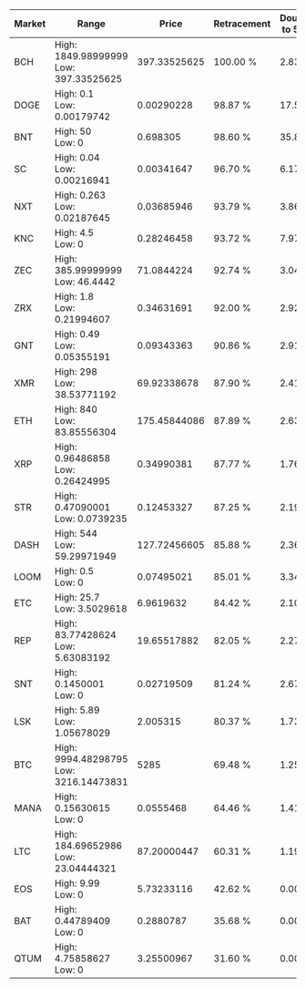 | Market | Range | Price| Retracement | Doubles to 50% |
| --- | --- | --- | --- | --- |
| BCH | High: 1849.98999999<br />Low: 397.33525625 | 397.33525625 | 100.00 % | 2.83 |
| DOGE | High: 0.1<br />Low: 0.00179742 | 0.00290228 | 98.87 % | 17.54 |
| BNT | High: 50<br />Low: 0 | 0.698305 | 98.60 % | 35.80 |
| SC | High: 0.04<br />Low: 0.00216941 | 0.00341647 | 96.70 % | 6.17 |
| NXT | High: 0.263<br />Low: 0.02187645 | 0.03685946 | 93.79 % | 3.86 |
| KNC | High: 4.5<br />Low: 0 | 0.28246458 | 93.72 % | 7.97 |
| ZEC | High: 385.99999999<br />Low: 46.4442 | 71.0844224 | 92.74 % | 3.04 |
| ZRX | High: 1.8<br />Low: 0.21994607 | 0.34631691 | 92.00 % | 2.92 |
| GNT | High: 0.49<br />Low: 0.05355191 | 0.09343363 | 90.86 % | 2.91 |
| XMR | High: 298<br />Low: 38.53771192 | 69.92338678 | 87.90 % | 2.41 |
| ETH | High: 840<br />Low: 83.85556304 | 175.45844086 | 87.89 % | 2.63 |
| XRP | High: 0.96486858<br />Low: 0.26424995 | 0.34990381 | 87.77 % | 1.76 |
| STR | High: 0.47090001<br />Low: 0.0739235 | 0.12453327 | 87.25 % | 2.19 |
| DASH | High: 544<br />Low: 59.29971949 | 127.72456605 | 85.88 % | 2.36 |
| LOOM | High: 0.5<br />Low: 0 | 0.07495021 | 85.01 % | 3.34 |
| ETC | High: 25.7<br />Low: 3.5029618 | 6.9619632 | 84.42 % | 2.10 |
| REP | High: 83.77428624<br />Low: 5.63083192 | 19.65517882 | 82.05 % | 2.27 |
| SNT | High: 0.1450001<br />Low: 0 | 0.02719509 | 81.24 % | 2.67 |
| LSK | High: 5.89<br />Low: 1.05678029 | 2.005315 | 80.37 % | 1.73 |
| BTC | High: 9994.48298795<br />Low: 3216.14473831 | 5285 | 69.48 % | 1.25 |
| MANA | High: 0.15630615<br />Low: 0 | 0.0555468 | 64.46 % | 1.41 |
| LTC | High: 184.69652986<br />Low: 23.04444321 | 87.20000447 | 60.31 % | 1.19 |
| EOS | High: 9.99<br />Low: 0 | 5.73233116 | 42.62 % | 0.00 |
| BAT | High: 0.44789409<br />Low: 0 | 0.2880787 | 35.68 % | 0.00 |
| QTUM | High: 4.75858627<br />Low: 0 | 3.25500967 | 31.60 % | 0.00 |
